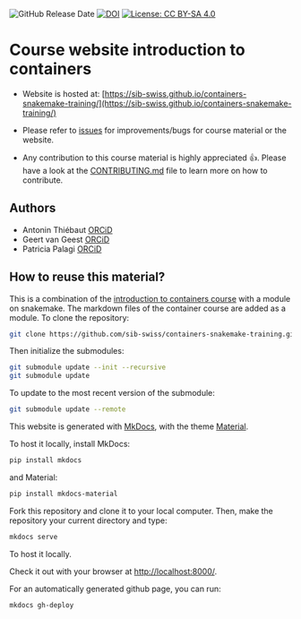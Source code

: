 ![GitHub Release Date](https://img.shields.io/github/release-date/sib-swiss/containers-snakemake-training)
[![DOI](https://zenodo.org/badge/331890430.svg)](https://zenodo.org/badge/latestdoi/331890430)
[![License: CC BY-SA 4.0](https://img.shields.io/badge/License-CC_BY--SA_4.0-lightgrey.svg)](https://creativecommons.org/licenses/by-sa/4.0/)

# Course website introduction to containers

* Website is hosted at: [https://sib-swiss.github.io/containers-snakemake-training/](https://sib-swiss.github.io/containers-snakemake-training/)

* Please refer to [issues](https://github.com/sib-swiss/containers-snakemake-training/issues) for improvements/bugs for course material or the website.

* Any contribution to this course material is highly appreciated :+1:. Please have a look at the [CONTRIBUTING.md](CONTRIBUTING.md) file to learn more on how to contribute.

## Authors

- Antonin Thiébaut [ORCiD](https://orcid.org/0000-0002-7587-5587)
- Geert van Geest [ORCiD](https://orcid.org/0000-0002-1561-078X)
- Patricia Palagi [ORCiD](https://orcid.org/0000-0001-9062-6303)

## How to reuse this material?

This is a combination of the [introduction to containers course](https://github.com/sib-swiss/containers-introduction-training) with a module on snakemake. The markdown files of the container course are added as a module. To clone the repository:

```bash
git clone https://github.com/sib-swiss/containers-snakemake-training.git
```

Then initialize the submodules:

```bash
git submodule update --init --recursive
git submodule update 
```

To update to the most recent version of the submodule: 

```bash
git submodule update --remote
```

This website is generated with [MkDocs](https://www.mkdocs.org/), with the theme [Material](https://squidfunk.github.io/mkdocs-material/).

To host it locally, install MkDocs:
```bash
pip install mkdocs
```

and Material:
```bash
pip install mkdocs-material
```

Fork this repository and clone it to your local computer. Then, make the repository your current directory and type:

```bash
mkdocs serve
```

To host it locally.

Check it out with your browser at [http://localhost:8000/](http://localhost:8000/).

For an automatically generated github page, you can run:

```sh
mkdocs gh-deploy
```
